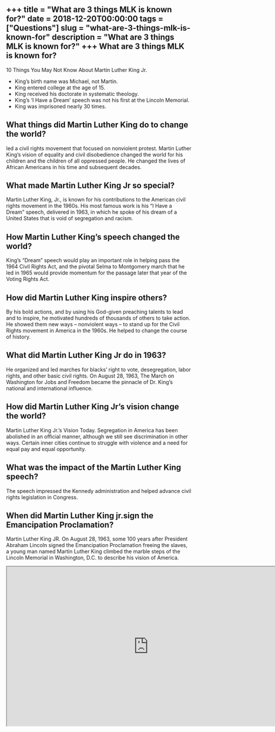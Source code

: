 +++
title = "What are 3 things MLK is known for?"
date = 2018-12-20T00:00:00
tags = ["Questions"]
slug = "what-are-3-things-mlk-is-known-for"
description = "What are 3 things MLK is known for?"
+++
What are 3 things MLK is known for?
-----------------------------------

10 Things You May Not Know About Martin Luther King Jr.

- King’s birth name was Michael, not Martin.
- King entered college at the age of 15.
- King received his doctorate in systematic theology.
- King’s ‘I Have a Dream’ speech was not his first at the Lincoln Memorial.
- King was imprisoned nearly 30 times.

What things did Martin Luther King do to change the world?
----------------------------------------------------------

led a civil rights movement that focused on nonviolent protest. Martin Luther King’s vision of equality and civil disobedience changed the world for his children and the children of all oppressed people. He changed the lives of African Americans in his time and subsequent decades.

What made Martin Luther King Jr so special?
-------------------------------------------

Martin Luther King, Jr., is known for his contributions to the American civil rights movement in the 1960s. His most famous work is his “I Have a Dream” speech, delivered in 1963, in which he spoke of his dream of a United States that is void of segregation and racism.

How Martin Luther King’s speech changed the world?
--------------------------------------------------

King’s “Dream” speech would play an important role in helping pass the 1964 Civil Rights Act, and the pivotal Selma to Montgomery march that he led in 1965 would provide momentum for the passage later that year of the Voting Rights Act.

How did Martin Luther King inspire others?
------------------------------------------

By his bold actions, and by using his God-given preaching talents to lead and to inspire, he motivated hundreds of thousands of others to take action. He showed them new ways – nonviolent ways – to stand up for the Civil Rights movement in America in the 1960s. He helped to change the course of history.

What did Martin Luther King Jr do in 1963?
------------------------------------------

He organized and led marches for blacks’ right to vote, desegregation, labor rights, and other basic civil rights. On August 28, 1963, The March on Washington for Jobs and Freedom became the pinnacle of Dr. King’s national and international influence.

How did Martin Luther King Jr’s vision change the world?
--------------------------------------------------------

Martin Luther King Jr.’s Vision Today. Segregation in America has been abolished in an official manner, although we still see discrimination in other ways. Certain inner cities continue to struggle with violence and a need for equal pay and equal opportunity.

What was the impact of the Martin Luther King speech?
-----------------------------------------------------

The speech impressed the Kennedy administration and helped advance civil rights legislation in Congress.

When did Martin Luther King jr.sign the Emancipation Proclamation?
------------------------------------------------------------------

Martin Luther King JR. On August 28, 1963, some 100 years after President Abraham Lincoln signed the Emancipation Proclamation freeing the slaves, a young man named Martin Luther King climbed the marble steps of the Lincoln Memorial in Washington, D.C. to describe his vision of America.

<iframe allow="accelerometer; autoplay; clipboard-write; encrypted-media; gyroscope; picture-in-picture" allowfullscreen="" class="__youtube_prefs__  epyt-is-override  no-lazyload" data-no-lazy="1" data-origheight="433" data-origwidth="770" data-skipgform_ajax_framebjll="" height="433" id="_ytid_24941" loading="lazy" src="https://www.youtube.com/embed/SZ5BgcFWTbo?enablejsapi=1&autoplay=0&cc_load_policy=0&cc_lang_pref=&iv_load_policy=1&loop=0&modestbranding=0&rel=1&fs=1&playsinline=0&autohide=2&theme=dark&color=red&controls=1&" title="YouTube player" width="770"></iframe>